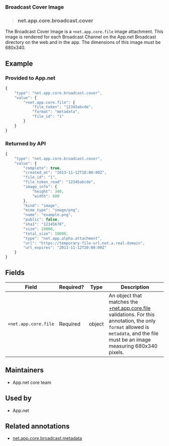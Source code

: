 <!-- give your annotation a title -->
### Broadcast Cover Image

<!-- specify the "type" for your annotation -->
> ### net.app.core.broadcast.cover

<!-- provide a description of what your annotation represents -->
The Broadcast Cover Image is a `+net.app.core.file` image attachment. This image is rendered for each Broadcast Channel on the App.net Broadcast directory on the web and in the app. The dimensions of this image must be 680x340.

<!-- provide at least one example of what your annotation might look like in the wild -->
## Example

### Provided to App.net
~~~ js
{
    "type": "net.app.core.broadcast.cover",
    "value": {
        "+net.app.core.file": {
            "file_token": "12345abcde",
            "format": "metadata",
            "file_id": "1"
        }
    }
}
~~~

### Returned by API

~~~ js
{
    "type": "net.app.core.broadcast.cover",
    "value": {
        "complete": true,
        "created_at": "2013-11-12T18:00:00Z",
        "file_id": "1",
        "file_token_read": "12345abcde",
        "image_info": {
            "height": 340,
            "width": 680
        },
        "kind": "image",
        "mime_type": "image/png",
        "name": "example.png",
        "public": false,
        "sha1": "12345678",
        "size": 10000,
        "total_size": 10000,
        "type": "net.app.alpha.attachment",
        "url": "https://temporary-file-url.not.a.real.domain",
        "url_expires": "2013-11-12T20:00:00Z"
    }
}
~~~

<!-- provide a complete description of the fields in the "value" object for your annotation -->
## Fields

| Field | Required? | Type | Description |
| ----- | --------- | ---- | ----------- |
| `+net.app.core.file` | Required | object | An object that matches the [+net.app.core.file](../annotation-replacement-values/+net.app.core.file.md) validations. For this annotation, the only `format` allowed is `metadata`, and the file must be an image measuring 680x340 pixels.|

<!-- provide a way to contact you -->
## Maintainers
* App.net core team

<!-- provide references to compatible apps / service -->
## Used by

* App.net

<!-- provide references to related annotations -->
## Related annotations
* [net.app.core.broadcast.metadata](https://github.com/appdotnet/object-metadata/blob/master/annotations/net.app.core.broadcast.metadata.md)
